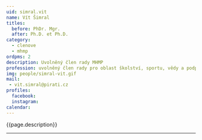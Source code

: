 ```yaml
---
uid: simral.vit
name: Vít Šimral
titles:
  before: PhDr. Mgr.
  after: Ph.D. et Ph.D.
category:
  - clenove
  - mhmp 
ordpms: 2
description: Uvolněný člen rady MHMP
profession: uvolněný člen rady pro oblast školství, sportu, vědy a podpory podnikání ma MHMP
img: people/simral-vit.gif
mail:
 - vit.simral@pirati.cz
profiles:
  facebook: 
  instagram: 
calendar: 
---
```


{{page.description}}



---
